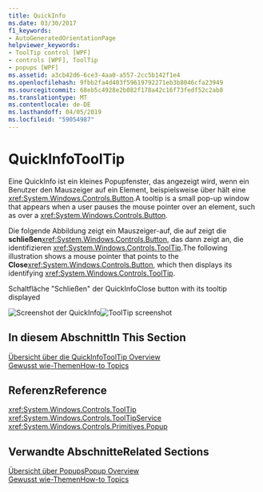```yaml
---
title: QuickInfo
ms.date: 03/30/2017
f1_keywords:
- AutoGeneratedOrientationPage
helpviewer_keywords:
- ToolTip control [WPF]
- controls [WPF], ToolTip
- popups [WPF]
ms.assetid: a3cb42d6-6ce3-4aa0-a557-2cc5b142f1e4
ms.openlocfilehash: 9fbb2fa4d403f59619792271eb3b8046cfa23949
ms.sourcegitcommit: 68eb5c4928e2b082f178a42c16f73fedf52c2ab8
ms.translationtype: MT
ms.contentlocale: de-DE
ms.lasthandoff: 04/05/2019
ms.locfileid: "59054987"
---
```

# <a name="tooltip"></a><span data-ttu-id="5620e-102">QuickInfo</span><span class="sxs-lookup"><span data-stu-id="5620e-102">ToolTip</span></span>
<span data-ttu-id="5620e-103">Eine QuickInfo ist ein kleines Popupfenster, das angezeigt wird, wenn ein Benutzer den Mauszeiger auf ein Element, beispielsweise über hält eine <xref:System.Windows.Controls.Button>.</span><span class="sxs-lookup"><span data-stu-id="5620e-103">A tooltip is a small pop-up window that appears when a user pauses the mouse pointer over an element, such as over a <xref:System.Windows.Controls.Button>.</span></span>  
  
 <span data-ttu-id="5620e-104">Die folgende Abbildung zeigt ein Mauszeiger-auf, die auf zeigt die **schließen**<xref:System.Windows.Controls.Button>, das dann zeigt an, die identifizieren <xref:System.Windows.Controls.ToolTip>.</span><span class="sxs-lookup"><span data-stu-id="5620e-104">The following illustration shows a mouse pointer that points to the **Close**<xref:System.Windows.Controls.Button>, which then displays its identifying <xref:System.Windows.Controls.ToolTip>.</span></span>  
  
 <span data-ttu-id="5620e-105">Schaltfläche "Schließen" der QuickInfo</span><span class="sxs-lookup"><span data-stu-id="5620e-105">Close button with its tooltip displayed</span></span>  
  
 <span data-ttu-id="5620e-106">![Screenshot der QuickInfo](./media/ss-ctl-tooltip.png "SS_CTL_tooltip")</span><span class="sxs-lookup"><span data-stu-id="5620e-106">![ToolTip screenshot](./media/ss-ctl-tooltip.png "SS_CTL_tooltip")</span></span>  
  
## <a name="in-this-section"></a><span data-ttu-id="5620e-107">In diesem Abschnitt</span><span class="sxs-lookup"><span data-stu-id="5620e-107">In This Section</span></span>  
 [<span data-ttu-id="5620e-108">Übersicht über die QuickInfo</span><span class="sxs-lookup"><span data-stu-id="5620e-108">ToolTip Overview</span></span>](tooltip-overview.md)  
  [<span data-ttu-id="5620e-109">Gewusst wie-Themen</span><span class="sxs-lookup"><span data-stu-id="5620e-109">How-to Topics</span></span>](tooltip-how-to-topics.md)  
  
## <a name="reference"></a><span data-ttu-id="5620e-110">Referenz</span><span class="sxs-lookup"><span data-stu-id="5620e-110">Reference</span></span>  
 <xref:System.Windows.Controls.ToolTip>  
  <xref:System.Windows.Controls.ToolTipService>  
  <xref:System.Windows.Controls.Primitives.Popup>  
  
## <a name="related-sections"></a><span data-ttu-id="5620e-111">Verwandte Abschnitte</span><span class="sxs-lookup"><span data-stu-id="5620e-111">Related Sections</span></span>  
 [<span data-ttu-id="5620e-112">Übersicht über Popups</span><span class="sxs-lookup"><span data-stu-id="5620e-112">Popup Overview</span></span>](popup-overview.md)  
  [<span data-ttu-id="5620e-113">Gewusst wie-Themen</span><span class="sxs-lookup"><span data-stu-id="5620e-113">How-to Topics</span></span>](popup-how-to-topics.md)
